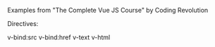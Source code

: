 Examples from "The Complete Vue JS Course" by Coding Revolution

Directives:

v-bind:src
v-bind:href
v-text
v-html